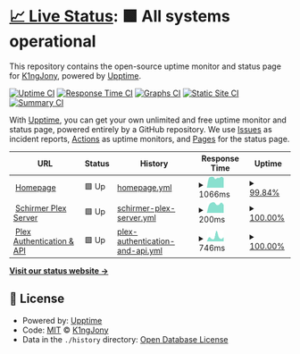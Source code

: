 # [📈 Live Status](https://status.jonathanschirmer.com): <!--live status--> **🟩 All systems operational**

This repository contains the open-source uptime monitor and status page for [K1ngJony](https://status.jonathanschirmer.com), powered by [Upptime](https://github.com/upptime/upptime).

[![Uptime CI](https://github.com/K1ngJony/upptime/workflows/Uptime%20CI/badge.svg)](https://github.com/K1ngJony/upptime/actions?query=workflow%3A%22Uptime+CI%22)
[![Response Time CI](https://github.com/K1ngJony/upptime/workflows/Response%20Time%20CI/badge.svg)](https://github.com/K1ngJony/upptime/actions?query=workflow%3A%22Response+Time+CI%22)
[![Graphs CI](https://github.com/K1ngJony/upptime/workflows/Graphs%20CI/badge.svg)](https://github.com/K1ngJony/upptime/actions?query=workflow%3A%22Graphs+CI%22)
[![Static Site CI](https://github.com/K1ngJony/upptime/workflows/Static%20Site%20CI/badge.svg)](https://github.com/K1ngJony/upptime/actions?query=workflow%3A%22Static+Site+CI%22)
[![Summary CI](https://github.com/K1ngJony/upptime/workflows/Summary%20CI/badge.svg)](https://github.com/K1ngJony/upptime/actions?query=workflow%3A%22Summary+CI%22)

With [Upptime](https://upptime.js.org), you can get your own unlimited and free uptime monitor and status page, powered entirely by a GitHub repository. We use [Issues](https://github.com/K1ngJony/upptime/issues) as incident reports, [Actions](https://github.com/K1ngJony/upptime/actions) as uptime monitors, and [Pages](https://status.jonathanschirmer.com) for the status page.

<!--start: status pages-->
<!-- This summary is generated by Upptime (https://github.com/upptime/upptime) -->
<!-- Do not edit this manually, your changes will be overwritten -->
<!-- prettier-ignore -->
| URL | Status | History | Response Time | Uptime |
| --- | ------ | ------- | ------------- | ------ |
| <img alt="" src="https://jonathanschirmer.com/plugins/images/favicon/favicon.ico" height="13"> [Homepage](https://www.jonathanschirmer.com) | 🟩 Up | [homepage.yml](https://github.com/K1ngJony/upptime/commits/HEAD/history/homepage.yml) | <details><summary><img alt="Response time graph" src="./graphs/homepage/response-time-week.png" height="20"> 1066ms</summary><br><a href="https://status.jonathanschirmer.com/history/homepage"><img alt="Response time 1132" src="https://img.shields.io/endpoint?url=https%3A%2F%2Fraw.githubusercontent.com%2FK1ngJony%2Fupptime%2FHEAD%2Fapi%2Fhomepage%2Fresponse-time.json"></a><br><a href="https://status.jonathanschirmer.com/history/homepage"><img alt="24-hour response time 1004" src="https://img.shields.io/endpoint?url=https%3A%2F%2Fraw.githubusercontent.com%2FK1ngJony%2Fupptime%2FHEAD%2Fapi%2Fhomepage%2Fresponse-time-day.json"></a><br><a href="https://status.jonathanschirmer.com/history/homepage"><img alt="7-day response time 1066" src="https://img.shields.io/endpoint?url=https%3A%2F%2Fraw.githubusercontent.com%2FK1ngJony%2Fupptime%2FHEAD%2Fapi%2Fhomepage%2Fresponse-time-week.json"></a><br><a href="https://status.jonathanschirmer.com/history/homepage"><img alt="30-day response time 1122" src="https://img.shields.io/endpoint?url=https%3A%2F%2Fraw.githubusercontent.com%2FK1ngJony%2Fupptime%2FHEAD%2Fapi%2Fhomepage%2Fresponse-time-month.json"></a><br><a href="https://status.jonathanschirmer.com/history/homepage"><img alt="1-year response time 1132" src="https://img.shields.io/endpoint?url=https%3A%2F%2Fraw.githubusercontent.com%2FK1ngJony%2Fupptime%2FHEAD%2Fapi%2Fhomepage%2Fresponse-time-year.json"></a></details> | <details><summary><a href="https://status.jonathanschirmer.com/history/homepage">99.84%</a></summary><a href="https://status.jonathanschirmer.com/history/homepage"><img alt="All-time uptime 99.36%" src="https://img.shields.io/endpoint?url=https%3A%2F%2Fraw.githubusercontent.com%2FK1ngJony%2Fupptime%2FHEAD%2Fapi%2Fhomepage%2Fuptime.json"></a><br><a href="https://status.jonathanschirmer.com/history/homepage"><img alt="24-hour uptime 100.00%" src="https://img.shields.io/endpoint?url=https%3A%2F%2Fraw.githubusercontent.com%2FK1ngJony%2Fupptime%2FHEAD%2Fapi%2Fhomepage%2Fuptime-day.json"></a><br><a href="https://status.jonathanschirmer.com/history/homepage"><img alt="7-day uptime 99.84%" src="https://img.shields.io/endpoint?url=https%3A%2F%2Fraw.githubusercontent.com%2FK1ngJony%2Fupptime%2FHEAD%2Fapi%2Fhomepage%2Fuptime-week.json"></a><br><a href="https://status.jonathanschirmer.com/history/homepage"><img alt="30-day uptime 99.92%" src="https://img.shields.io/endpoint?url=https%3A%2F%2Fraw.githubusercontent.com%2FK1ngJony%2Fupptime%2FHEAD%2Fapi%2Fhomepage%2Fuptime-month.json"></a><br><a href="https://status.jonathanschirmer.com/history/homepage"><img alt="1-year uptime 99.36%" src="https://img.shields.io/endpoint?url=https%3A%2F%2Fraw.githubusercontent.com%2FK1ngJony%2Fupptime%2FHEAD%2Fapi%2Fhomepage%2Fuptime-year.json"></a></details>
| <img alt="" src="https://plex.tv/favicon.ico" height="13"> [Schirmer Plex Server](jonathanschirmer.com) | 🟩 Up | [schirmer-plex-server.yml](https://github.com/K1ngJony/upptime/commits/HEAD/history/schirmer-plex-server.yml) | <details><summary><img alt="Response time graph" src="./graphs/schirmer-plex-server/response-time-week.png" height="20"> 200ms</summary><br><a href="https://status.jonathanschirmer.com/history/schirmer-plex-server"><img alt="Response time 233" src="https://img.shields.io/endpoint?url=https%3A%2F%2Fraw.githubusercontent.com%2FK1ngJony%2Fupptime%2FHEAD%2Fapi%2Fschirmer-plex-server%2Fresponse-time.json"></a><br><a href="https://status.jonathanschirmer.com/history/schirmer-plex-server"><img alt="24-hour response time 176" src="https://img.shields.io/endpoint?url=https%3A%2F%2Fraw.githubusercontent.com%2FK1ngJony%2Fupptime%2FHEAD%2Fapi%2Fschirmer-plex-server%2Fresponse-time-day.json"></a><br><a href="https://status.jonathanschirmer.com/history/schirmer-plex-server"><img alt="7-day response time 200" src="https://img.shields.io/endpoint?url=https%3A%2F%2Fraw.githubusercontent.com%2FK1ngJony%2Fupptime%2FHEAD%2Fapi%2Fschirmer-plex-server%2Fresponse-time-week.json"></a><br><a href="https://status.jonathanschirmer.com/history/schirmer-plex-server"><img alt="30-day response time 194" src="https://img.shields.io/endpoint?url=https%3A%2F%2Fraw.githubusercontent.com%2FK1ngJony%2Fupptime%2FHEAD%2Fapi%2Fschirmer-plex-server%2Fresponse-time-month.json"></a><br><a href="https://status.jonathanschirmer.com/history/schirmer-plex-server"><img alt="1-year response time 233" src="https://img.shields.io/endpoint?url=https%3A%2F%2Fraw.githubusercontent.com%2FK1ngJony%2Fupptime%2FHEAD%2Fapi%2Fschirmer-plex-server%2Fresponse-time-year.json"></a></details> | <details><summary><a href="https://status.jonathanschirmer.com/history/schirmer-plex-server">100.00%</a></summary><a href="https://status.jonathanschirmer.com/history/schirmer-plex-server"><img alt="All-time uptime 99.99%" src="https://img.shields.io/endpoint?url=https%3A%2F%2Fraw.githubusercontent.com%2FK1ngJony%2Fupptime%2FHEAD%2Fapi%2Fschirmer-plex-server%2Fuptime.json"></a><br><a href="https://status.jonathanschirmer.com/history/schirmer-plex-server"><img alt="24-hour uptime 100.00%" src="https://img.shields.io/endpoint?url=https%3A%2F%2Fraw.githubusercontent.com%2FK1ngJony%2Fupptime%2FHEAD%2Fapi%2Fschirmer-plex-server%2Fuptime-day.json"></a><br><a href="https://status.jonathanschirmer.com/history/schirmer-plex-server"><img alt="7-day uptime 100.00%" src="https://img.shields.io/endpoint?url=https%3A%2F%2Fraw.githubusercontent.com%2FK1ngJony%2Fupptime%2FHEAD%2Fapi%2Fschirmer-plex-server%2Fuptime-week.json"></a><br><a href="https://status.jonathanschirmer.com/history/schirmer-plex-server"><img alt="30-day uptime 100.00%" src="https://img.shields.io/endpoint?url=https%3A%2F%2Fraw.githubusercontent.com%2FK1ngJony%2Fupptime%2FHEAD%2Fapi%2Fschirmer-plex-server%2Fuptime-month.json"></a><br><a href="https://status.jonathanschirmer.com/history/schirmer-plex-server"><img alt="1-year uptime 99.99%" src="https://img.shields.io/endpoint?url=https%3A%2F%2Fraw.githubusercontent.com%2FK1ngJony%2Fupptime%2FHEAD%2Fapi%2Fschirmer-plex-server%2Fuptime-year.json"></a></details>
| <img alt="" src="https://favicons.githubusercontent.com/plex.tv" height="13"> [Plex Authentication & API](https://plex.tv) | 🟩 Up | [plex-authentication-and-api.yml](https://github.com/K1ngJony/upptime/commits/HEAD/history/plex-authentication-and-api.yml) | <details><summary><img alt="Response time graph" src="./graphs/plex-authentication-and-api/response-time-week.png" height="20"> 746ms</summary><br><a href="https://status.jonathanschirmer.com/history/plex-authentication-and-api"><img alt="Response time 965" src="https://img.shields.io/endpoint?url=https%3A%2F%2Fraw.githubusercontent.com%2FK1ngJony%2Fupptime%2FHEAD%2Fapi%2Fplex-authentication-and-api%2Fresponse-time.json"></a><br><a href="https://status.jonathanschirmer.com/history/plex-authentication-and-api"><img alt="24-hour response time 704" src="https://img.shields.io/endpoint?url=https%3A%2F%2Fraw.githubusercontent.com%2FK1ngJony%2Fupptime%2FHEAD%2Fapi%2Fplex-authentication-and-api%2Fresponse-time-day.json"></a><br><a href="https://status.jonathanschirmer.com/history/plex-authentication-and-api"><img alt="7-day response time 746" src="https://img.shields.io/endpoint?url=https%3A%2F%2Fraw.githubusercontent.com%2FK1ngJony%2Fupptime%2FHEAD%2Fapi%2Fplex-authentication-and-api%2Fresponse-time-week.json"></a><br><a href="https://status.jonathanschirmer.com/history/plex-authentication-and-api"><img alt="30-day response time 1379" src="https://img.shields.io/endpoint?url=https%3A%2F%2Fraw.githubusercontent.com%2FK1ngJony%2Fupptime%2FHEAD%2Fapi%2Fplex-authentication-and-api%2Fresponse-time-month.json"></a><br><a href="https://status.jonathanschirmer.com/history/plex-authentication-and-api"><img alt="1-year response time 965" src="https://img.shields.io/endpoint?url=https%3A%2F%2Fraw.githubusercontent.com%2FK1ngJony%2Fupptime%2FHEAD%2Fapi%2Fplex-authentication-and-api%2Fresponse-time-year.json"></a></details> | <details><summary><a href="https://status.jonathanschirmer.com/history/plex-authentication-and-api">100.00%</a></summary><a href="https://status.jonathanschirmer.com/history/plex-authentication-and-api"><img alt="All-time uptime 99.95%" src="https://img.shields.io/endpoint?url=https%3A%2F%2Fraw.githubusercontent.com%2FK1ngJony%2Fupptime%2FHEAD%2Fapi%2Fplex-authentication-and-api%2Fuptime.json"></a><br><a href="https://status.jonathanschirmer.com/history/plex-authentication-and-api"><img alt="24-hour uptime 100.00%" src="https://img.shields.io/endpoint?url=https%3A%2F%2Fraw.githubusercontent.com%2FK1ngJony%2Fupptime%2FHEAD%2Fapi%2Fplex-authentication-and-api%2Fuptime-day.json"></a><br><a href="https://status.jonathanschirmer.com/history/plex-authentication-and-api"><img alt="7-day uptime 100.00%" src="https://img.shields.io/endpoint?url=https%3A%2F%2Fraw.githubusercontent.com%2FK1ngJony%2Fupptime%2FHEAD%2Fapi%2Fplex-authentication-and-api%2Fuptime-week.json"></a><br><a href="https://status.jonathanschirmer.com/history/plex-authentication-and-api"><img alt="30-day uptime 100.00%" src="https://img.shields.io/endpoint?url=https%3A%2F%2Fraw.githubusercontent.com%2FK1ngJony%2Fupptime%2FHEAD%2Fapi%2Fplex-authentication-and-api%2Fuptime-month.json"></a><br><a href="https://status.jonathanschirmer.com/history/plex-authentication-and-api"><img alt="1-year uptime 99.95%" src="https://img.shields.io/endpoint?url=https%3A%2F%2Fraw.githubusercontent.com%2FK1ngJony%2Fupptime%2FHEAD%2Fapi%2Fplex-authentication-and-api%2Fuptime-year.json"></a></details>

<!--end: status pages-->

[**Visit our status website →**](https://status.jonathanschirmer.com)

## 📄 License

- Powered by: [Upptime](https://github.com/upptime/upptime)
- Code: [MIT](./LICENSE) © [K1ngJony](https://status.jonathanschirmer.com)
- Data in the `./history` directory: [Open Database License](https://opendatacommons.org/licenses/odbl/1-0/)
